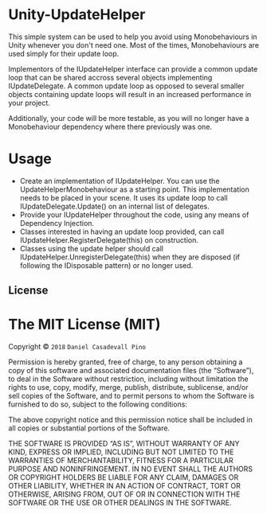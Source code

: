 # Unity-UpdateHelper

This simple system can be used to help you avoid using Monobehaviours in Unity whenever you don't need one.
Most of the times, Monobehaviours are used simply for their update loop.

Implementors of the IUpdateHelper interface can provide a common update loop that can be shared accross several objects implementing IUpdateDelegate. 
A common update loop as opposed to several smaller objects containing update loops will result in an increased performance in your project.

Additionally, your code will be more testable, as you will no longer have a Monobehaviour dependency where there previously was one.

# Usage

  - Create an implementation of IUpdateHelper. You can use the UpdateHelperMonobehaviour as a starting point. This implementation needs to be placed in your scene. It uses its update loop to call IUpdateDelegate.Update() on an internal list of delegates.
  - Provide your IUpdateHelper throughout the code, using any means of Dependency Injection.
  - Classes interested in having an update loop provided, can call IUpdateHelper.RegisterDelegate(this) on construction.
  - Classes using the update helper should call IUpdateHelper.UnregisterDelegate(this) when they are disposed (if following the IDisposable pattern) or no longer used.

License
----

The MIT License (MIT)
=====================

Copyright © `2018` `Daniel Casadevall Pino`

Permission is hereby granted, free of charge, to any person
obtaining a copy of this software and associated documentation
files (the “Software”), to deal in the Software without
restriction, including without limitation the rights to use,
copy, modify, merge, publish, distribute, sublicense, and/or sell
copies of the Software, and to permit persons to whom the
Software is furnished to do so, subject to the following
conditions:

The above copyright notice and this permission notice shall be
included in all copies or substantial portions of the Software.

THE SOFTWARE IS PROVIDED “AS IS”, WITHOUT WARRANTY OF ANY KIND,
EXPRESS OR IMPLIED, INCLUDING BUT NOT LIMITED TO THE WARRANTIES
OF MERCHANTABILITY, FITNESS FOR A PARTICULAR PURPOSE AND
NONINFRINGEMENT. IN NO EVENT SHALL THE AUTHORS OR COPYRIGHT
HOLDERS BE LIABLE FOR ANY CLAIM, DAMAGES OR OTHER LIABILITY,
WHETHER IN AN ACTION OF CONTRACT, TORT OR OTHERWISE, ARISING
FROM, OUT OF OR IN CONNECTION WITH THE SOFTWARE OR THE USE OR
OTHER DEALINGS IN THE SOFTWARE.
